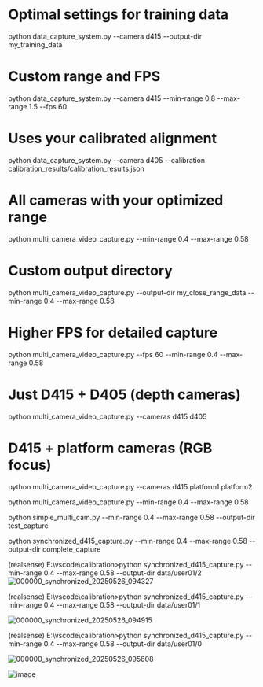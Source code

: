 # Optimal settings for training data
python data_capture_system.py --camera d415 --output-dir my_training_data

# Custom range and FPS
python data_capture_system.py --camera d415 --min-range 0.8 --max-range 1.5 --fps 60

# Uses your calibrated alignment
python data_capture_system.py --camera d405 --calibration calibration_results/calibration_results.json

# All cameras with your optimized range
python multi_camera_video_capture.py --min-range 0.4 --max-range 0.58

# Custom output directory
python multi_camera_video_capture.py --output-dir my_close_range_data --min-range 0.4 --max-range 0.58

# Higher FPS for detailed capture
python multi_camera_video_capture.py --fps 60 --min-range 0.4 --max-range 0.58

# Just D415 + D405 (depth cameras)
python multi_camera_video_capture.py --cameras d415 d405

# D415 + platform cameras (RGB focus)
python multi_camera_video_capture.py --cameras d415 platform1 platform2

python multi_camera_video_capture.py --min-range 0.4 --max-range 0.58

python simple_multi_cam.py --min-range 0.4 --max-range 0.58 --output-dir test_capture

python synchronized_d415_capture.py --min-range 0.4 --max-range 0.58 --output-dir complete_capture

(realsense) E:\vscode\calibration>python synchronized_d415_capture.py --min-range 0.4 --max-range 0.58 --output-dir data/user01/2
![000000_synchronized_20250526_094327](https://github.com/user-attachments/assets/8e876481-6170-44d0-b61e-090dc8650120)


(realsense) E:\vscode\calibration>python synchronized_d415_capture.py --min-range 0.4 --max-range 0.58 --output-dir data/user01/1


![000000_synchronized_20250526_094915](https://github.com/user-attachments/assets/daacef52-85e6-49cc-9c61-53212bb1fd92)

(realsense) E:\vscode\calibration>python synchronized_d415_capture.py --min-range 0.4 --max-range 0.58 --output-dir data/user01/0

![000000_synchronized_20250526_095608](https://github.com/user-attachments/assets/b8b1b7ce-2498-46f1-96f9-186f12fbe315)

![image](https://github.com/user-attachments/assets/596d8c98-cacc-4b14-afcf-33e805fe6bc3)

